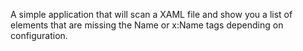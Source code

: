 A simple application that will scan a XAML file and show you a list of elements that are missing the Name or x:Name tags depending on configuration.
